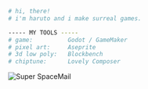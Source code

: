 
```bash
# hi, there!
# i'm haruto and i make surreal games.

----- MY TOOLS -----
# game:          Godot / GameMaker
# pixel art:     Aseprite
# 3d low poly:   Blockbench
# chiptune:      Lovely Composer

```

![Super SpaceMail](https://raw.githubusercontent.com/harutofun/harutofun/main/widget.svg)



